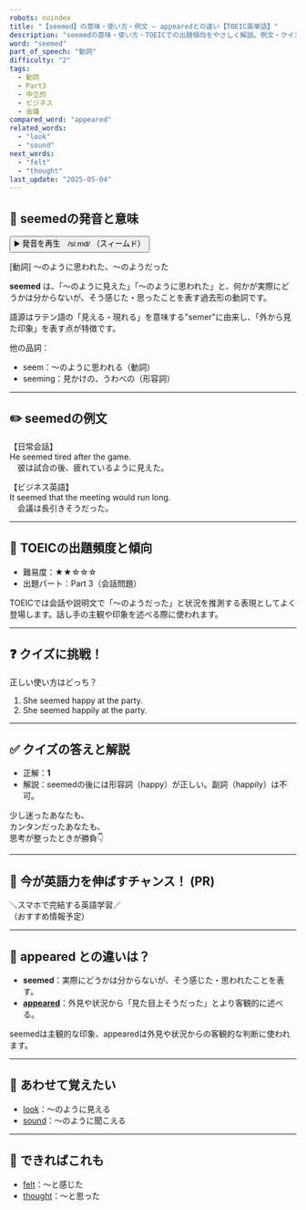 ```yaml
---
robots: noindex
title: "【seemed】の意味・使い方・例文 ― appearedとの違い【TOEIC英単語】"
description: "seemedの意味・使い方・TOEICでの出題傾向をやさしく解説。例文・クイズ付きでappearedとの違いもわかりやすく学べます。"
word: "seemed"
part_of_speech: "動詞"
difficulty: "2"
tags:
  - 動詞
  - Part3
  - 中立的
  - ビジネス
  - 会議
compared_word: "appeared"
related_words:
  - "look"
  - "sound"
next_words:
  - "felt"
  - "thought"
last_update: "2025-05-04"
---
```


## 🔰 seemedの発音と意味

<button class="play-audio" onclick="playTTS('seemed')">
  <span class="play-audio-main">
    ▶️ 発音を再生　/siːmd/
  </span>
  <span class="play-audio-sub">
    （スィームド）
  </span>
</button>

[動詞] ～のように思われた、～のようだった

**seemed** は、「～のように見えた」「～のように思われた」と、何かが実際にどうかは分からないが、そう感じた・思ったことを表す過去形の動詞です。

語源はラテン語の「見える・現れる」を意味する"semer"に由来し、「外から見た印象」を表す点が特徴です。

他の品詞：  
- seem：～のように思われる（動詞）
- seeming：見かけの、うわべの（形容詞）

---

## ✏️ seemedの例文

【日常会話】  
He seemed tired after the game.  
　彼は試合の後、疲れているように見えた。

【ビジネス英語】  
It seemed that the meeting would run long.  
　会議は長引きそうだった。

---

## 🎯 TOEICの出題頻度と傾向

- 難易度：★★☆☆☆
- 出題パート：Part 3（会話問題）

TOEICでは会話や説明文で「～のようだった」と状況を推測する表現としてよく登場します。話し手の主観や印象を述べる際に使われます。

---

## ❓ クイズに挑戦！

正しい使い方はどっち？

1. She seemed happy at the party.  
2. She seemed happily at the party.

---

## ✅ クイズの答えと解説

- 正解：**1**
- 解説：seemedの後には形容詞（happy）が正しい。副詞（happily）は不可。

少し迷ったあなたも、  
カンタンだったあなたも、  
思考が整ったときが勝負👇️

---

## 🚀 今が英語力を伸ばすチャンス！ (PR)

<div class="info-center">
＼スマホで完結する英語学習／<br>  
（おすすめ情報予定）
</div>

---

## 🤔  appeared との違いは？

- **seemed**：実際にどうかは分からないが、そう感じた・思われたことを表す。
- **[appeared](/word/appeared/)**：外見や状況から「見た目上そうだった」とより客観的に述べる。

seemedは主観的な印象、appearedは外見や状況からの客観的な判断に使われます。

---

## 🧩 あわせて覚えたい

- [look](/word/look/)：～のように見える
- [sound](/word/sound/)：～のように聞こえる

---

## 📖 できればこれも

- [felt](/word/felt/)：～と感じた
- [thought](/word/thought/)：～と思った

<!-- cvid: aid33_bid47 -->
